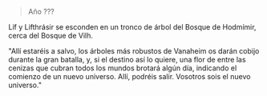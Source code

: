 > Año ???

Líf y Lifthrásir se esconden en un tronco de árbol del Bosque de Hodmímir, cerca del Bosque de Vilh.

"Allí estaréis a salvo, los árboles más robustos de Vanaheim os darán cobijo durante la gran batalla, y, si el destino así lo quiere, una flor de entre las cenizas que cubran todos los mundos brotará algún día, indicando el comienzo de un nuevo universo. Allí, podréis salir. Vosotros sois el nuevo universo."